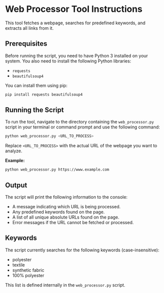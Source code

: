 # Web Processor Tool Instructions

This tool fetches a webpage, searches for predefined keywords, and extracts all links from it.

## Prerequisites

Before running the script, you need to have Python 3 installed on your system.
You also need to install the following Python libraries:

*   `requests`
*   `beautifulsoup4`

You can install them using pip:

```bash
pip install requests beautifulsoup4
```

## Running the Script

To run the tool, navigate to the directory containing the `web_processor.py` script in your terminal or command prompt and use the following command:

```bash
python web_processor.py <URL_TO_PROCESS>
```

Replace `<URL_TO_PROCESS>` with the actual URL of the webpage you want to analyze.

**Example:**

```bash
python web_processor.py https://www.example.com
```

## Output

The script will print the following information to the console:

*   A message indicating which URL is being processed.
*   Any predefined keywords found on the page.
*   A list of all unique absolute URLs found on the page.
*   Error messages if the URL cannot be fetched or processed.

## Keywords

The script currently searches for the following keywords (case-insensitive):
- polyester
- textile
- synthetic fabric
- 100% polyester

This list is defined internally in the `web_processor.py` script.
